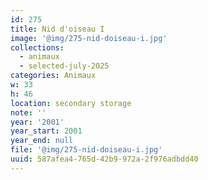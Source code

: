 ```yaml
---
id: 275
title: Nid d'oiseau I
image: '@img/275-nid-doiseau-i.jpg'
collections:
  - animaux
  - selected-july-2025
categories: Animaux
w: 33
h: 46
location: secondary storage
note: ''
year: '2001'
year_start: 2001
year_end: null
file: '@img/275-nid-doiseau-i.jpg'
uuid: 587afea4-765d-42b9-972a-2f976adbdd40
---
```


